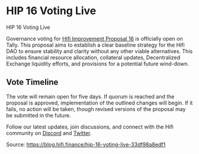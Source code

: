 
# HIP 16 Voting Live

HIP 16 Voting Live

Governance voting for [Hifi Improvement Proposal 16](https://www.tally.xyz/gov/hifi-dao/proposal/15) is officially open on Tally. This proposal aims to establish a clear baseline strategy for the Hifi DAO to ensure stability and clarity without any other viable alternatives. This includes financial resource allocation, collateral updates, Decentralized Exchange liquidity efforts, and provisions for a potential future wind-down.

## Vote Timeline

The vote will remain open for five days. If quorum is reached and the proposal is approved, implementation of the outlined changes will begin. If it fails, no action will be taken, though revised versions of the proposal may be submitted in the future.

Follow our latest updates, join discussions, and connect with the Hifi community on [Discord](https://discord.com/invite/uGxaCppKSH) and [Twitter](https://x.com/HifiFinance).


Source: https://blog.hifi.finance/hip-16-voting-live-33df98a8edf1
